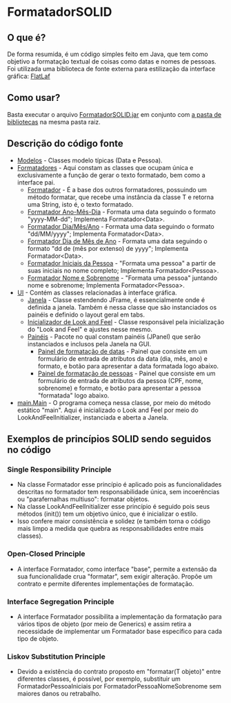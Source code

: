 # FormatadorSOLID
## O que é?
De forma resumida, é um código simples feito em Java, que tem como objetivo a formatação textual de coisas como datas e nomes de pessoas. Foi utilizada uma biblioteca de fonte externa para estilização da interface gráfica: [FlatLaf](https://github.com/JFormDesigner/FlatLaf)
## Como usar?
Basta executar o arquivo [FormatadorSOLID.jar](dist/FormatadorSOLID.jar) em conjunto com [a pasta de bibliotecas](dist/lib) na mesma pasta raiz.
## Descrição do código fonte
* [Modelos](src/modelos) - Classes modelo típicas (Data e Pessoa).
* [Formatadores](src/formatadores) -
  Aqui constam as classes que ocupam única e exclusivamente a função de gerar o texto formatado, bem como a interface pai.
  * [Formatador](src/formatadores/Formatador.java) - É a base dos outros formatadores, possuindo um método formatar, que recebe uma instância da classe T e retorna uma String, isto é, o texto formatado.
  * [Formatador Ano-Mês-Dia](src/formatadores/FormatadorAnoTraçoMêsTraçoDia.java) - Formata uma data seguindo o formato "yyyy-MM-dd"; Implementa Formatador&lt;Data&gt;.
  * [Formatador Dia/Mês/Ano](src/formatadores/FormatadorDiaBarraMêsBarraAno.java) - Formata uma data seguindo o formato "dd/MM/yyyy"; Implementa Formatador&lt;Data&gt;.
  * [Formatador Dia de Mês de Ano](src/formatadores/FormatadorDiaDeMêsDeAno.java) - Formata uma data seguindo o formato "dd de (mês por extenso) de yyyy"; Implementa Formatador&lt;Data&gt;.
  * [Formatador Iniciais da Pessoa](src/formatadores/FormatadorPessoaIniciais.java) - "Formata uma pessoa" a partir de suas iniciais no nome completo; Implementa Formatador&lt;Pessoa&gt;.
  * [Formatador Nome e Sobrenome](src/formatadores/FormatadorPessoaNomeSobrenome.java) - "Formata uma pessoa" juntando nome e sobrenome; Implementa Formatador&lt;Pessoa&gt;.
* [UI](src/ui) - Contém as classes relacionadas à interface gráfica.
  * [Janela](src/ui/Janela.java) - Classe estendendo JFrame, é essencialmente onde é definida a janela. Também é nessa classe que são instanciados os painéis e definido o layout geral em tabs.
  * [Inicializador de Look and Feel](src/ui/LookAndFeelInitializer.java) - Classe responsável pela inicialização do "Look and Feel" e ajustes nesse mesmo.
  * [Painéis](src/ui/paineis) - Pacote no qual constam painéis (JPanel) que serão instanciados e inclusos pela Janela na GUI.
    * [Painel de formatação de datas](src/ui/paineis/PainelData.java) - Painel que consiste em um formulário de entrada de atributos da data (dia, mês, ano) e formato, e botão para apresentar a data formatada logo abaixo.
    * [Painel de formatação de pessoas](src/ui/paineis/PainelPessoa.java) - Painel que consiste em um formulário de entrada de atributos da pessoa (CPF, nome, sobrenome) e formato, e botão para apresentar a pessoa "formatada" logo abaixo.
* [main.Main](src/main/Main.java) - O programa começa nessa classe, por meio do método estático "main". Aqui é inicializado o Look and Feel por meio do LookAndFeelInitializer, instanciada e aberta a Janela.
## Exemplos de princípios SOLID sendo seguidos no código
### Single Responsibility Principle
* Na classe Formatador esse princípio é aplicado pois as funcionalidades descritas no formatador tem responsabilidade única, sem incoerências ou "parafernalhas multiuso": formatar objetos.
* Na classe LookAndFeelInitializer esse princípio é seguido pois seus métodos (init()) tem um objetivo único, que é inicializar o estilo.
* Isso confere maior consistência e solidez (e também torna o código mais limpo a medida que quebra as responsabilidades entre mais classes).
### Open-Closed Principle
* A interface Formatador, como interface "base", permite a extensão da sua funcionalidade crua "formatar", sem exigir alteração. Propõe um contrato e permite diferentes implementações de formatação.
### Interface Segregation Principle
* A interface Formatador possibilita a implementação da formatação para vários tipos de objeto (por meio de Generics) e assim retira a necessidade de implementar um Formatador base específico para cada tipo de objeto.
### Liskov Substitution Principle
* Devido a existência do contrato proposto em "formatar(T objeto)" entre diferentes classes, é possível, por exemplo, substituir um FormatadorPessoaIniciais por FormatadorPessoaNomeSobrenome sem maiores danos ou retrabalho.
